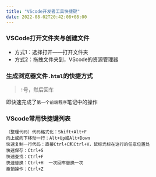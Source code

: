 ```yaml
---
title: "VScode开发者工具快捷键"
date: 2022-08-02T20:42:08+08:00
---
```


### VSCode打开文件夹与创建文件
- 方式1：选择打开——打开文件夹
- 方式2：拖拽文件夹到，VScode的资源管理器
### 生成浏览器文件`.html`的快捷方式
> `!`号，然后回车

即快速完成了`第一个前端程序`笔记中的操作
### VScode常用快捷键列表
```
（整理代码）代码格式化：Shift+Alt+F
向上或向下移动一行：Alt+Up或Alt+Down
快速复制一行代码：直接Ctrl+C和Ctrl+V，鼠标光标在这行的任意位置处
快速保存：Ctrl+S
快速查找：Ctrl+F
快速替换：Ctrl+H  一次回车替换一次
撤销操作：Ctrl+Z
```
